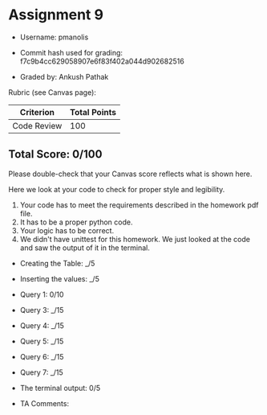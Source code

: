 # Assignment 9

- Username: pmanolis
- Commit hash used for grading: f7c9b4cc629058907e6f83f402a044d902682516

- Graded by: Ankush Pathak

Rubric (see Canvas page):

| Criterion           | Total Points |
| ------------------- | ------------ |
| Code Review   | 100         |



## Total Score: 0/100
Please double-check that your Canvas score reflects what is shown here. 


Here we look at your code to check for proper style and legibility.
1. Your code has to meet the requirements described in the homework pdf file.
2. It has to be a proper python code.
3. Your logic has to be correct.
4. We didn't have unittest for this homework. We just looked at the code and saw the output of it in the terminal. 



- Creating the Table: _/5
- Inserting the values: _/5
- Query 1: 0/10
- Query 3: _/15
- Query 4: _/15
- Query 5: _/15
- Query 6: _/15
- Query 7: _/15
- The terminal output: 0/5

- TA Comments: 
